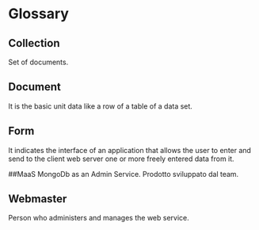 # Glossary

## Collection

Set of documents.

## Document

It is the basic unit data like a row of a table of a data set.

## Form

It indicates the interface of an application that allows the user to enter and send to the client web server one or more freely entered data from it.

##MaaS
MongoDb as an Admin Service. Prodotto sviluppato dal team.

## Webmaster

Person who administers and manages the web service.